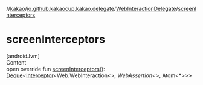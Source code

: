 //[kakao](../../../index.md)/[io.github.kakaocup.kakao.delegate](../index.md)/[WebInteractionDelegate](index.md)/[screenInterceptors](screen-interceptors.md)



# screenInterceptors  
[androidJvm]  
Content  
open override fun [screenInterceptors](screen-interceptors.md)(): [Deque](https://developer.android.com/reference/kotlin/java/util/Deque.html)<[Interceptor](../../io.github.kakaocup.kakao.intercept/-interceptor/index.md)<Web.WebInteraction<*>, WebAssertion<*>, Atom<*>>>  



